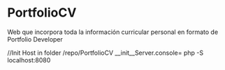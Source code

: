 # PortfolioCV
Web que incorpora toda la información curricular personal en formato de Portfolio Developer

//Init Host in folder /repo/PortfolioCV
__init__Server.console= php -S localhost:8080